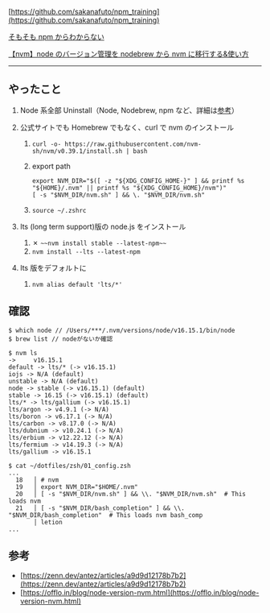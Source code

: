 [https://github.com/sakanafuto/npm_training](https://github.com/sakanafuto/npm_training)

[そもそも npm からわからない](https://zenn.dev/antez/articles/a9d9d12178b7b2)

[【nvm】node のバージョン管理を nodebrew から nvm に移行する&使い方](https://offlo.in/blog/node-version-nvm.html)

---

## やったこと

1. Node 系全部 Uninstall（Node, Nodebrew, npm など、詳細は[参考](notion://www.notion.so/10tofu01/Develop-6e8622d4897b4cf0860600faace001a5?v=13317267dbc14c74a08f050922222149&p=26b7f01e982b4a02a7803fc0e54cf8cf#%E5%8F%82%E8%80%83)）
2. 公式サイトでも Homebrew でもなく、curl で nvm のインストール

   1. `curl -o- https://raw.githubusercontent.com/nvm-sh/nvm/v0.39.1/install.sh | bash`
   2. export path

      ```
      export NVM_DIR="$([ -z "${XDG_CONFIG_HOME-}" ] && printf %s "${HOME}/.nvm" || printf %s "${XDG_CONFIG_HOME}/nvm")"
      [ -s "$NVM_DIR/nvm.sh" ] && \. "$NVM_DIR/nvm.sh"
      ```

   3. `source ~/.zshrc`

3. lts (long term support)版の node.js をインストール
   1. ✗ `~~nvm install stable --latest-npm~~`
   2. `nvm install --lts --latest-npm`
4. lts 版をデフォルトに
   1. `nvm alias default 'lts/*'`

## 確認

```
$ which node // /Users/***/.nvm/versions/node/v16.15.1/bin/node
$ brew list // nodeがないか確認

$ nvm ls
->     v16.15.1
default -> lts/* (-> v16.15.1)
iojs -> N/A (default)
unstable -> N/A (default)
node -> stable (-> v16.15.1) (default)
stable -> 16.15 (-> v16.15.1) (default)
lts/* -> lts/gallium (-> v16.15.1)
lts/argon -> v4.9.1 (-> N/A)
lts/boron -> v6.17.1 (-> N/A)
lts/carbon -> v8.17.0 (-> N/A)
lts/dubnium -> v10.24.1 (-> N/A)
lts/erbium -> v12.22.12 (-> N/A)
lts/fermium -> v14.19.3 (-> N/A)
lts/gallium -> v16.15.1

$ cat ~/dotfiles/zsh/01_config.zsh
...
  18   │ # nvm
  19   │ export NVM_DIR="$HOME/.nvm"
  20   │ [ -s "$NVM_DIR/nvm.sh" ] && \\. "$NVM_DIR/nvm.sh"  # This loads nvm
  21   │ [ -s "$NVM_DIR/bash_completion" ] && \\. "$NVM_DIR/bash_completion"  # This loads nvm bash_comp
       │ letion
...
```

## 参考

- [https://zenn.dev/antez/articles/a9d9d12178b7b2](https://zenn.dev/antez/articles/a9d9d12178b7b2)
- [https://offlo.in/blog/node-version-nvm.html](https://offlo.in/blog/node-version-nvm.html)
